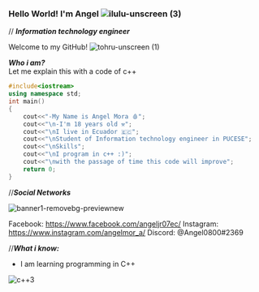 ### Hello World! I'm Angel  ![ilulu-unscreen (3)](https://user-images.githubusercontent.com/105449326/178090958-bd06a702-a5e0-425f-ade4-dd891637f676.gif)
// ***Information technology engineer***  


Welcome to my GitHub!  ![tohru-unscreen (1)](https://user-images.githubusercontent.com/105449326/178091036-b0f5bf17-c707-46df-abaa-2d8ce1223ff1.gif)

***Who i am?***   
Let me explain this with a code of c++
```cpp
#include<iostream>
using namespace std;
int main()
{
    cout<<"-My Name is Angel Mora 🩸";
    cout<<"\n-I'm 18 years old ⚒";
    cout<<"\nI live in Ecuador 🇪🇨";
    cout<<"\nStudent of Information technology engineer in PUCESE";
    cout<<"\nSkills";
    cout<<"\nI program in c++ :)";
    cout<<"\nwith the passage of time this code will improve";
    return 0;
}
```

//***Social Networks***

![banner1-removebg-previewnew](https://user-images.githubusercontent.com/105449326/178113066-7b0bc860-75d2-4641-af6a-aee58320a1e1.png)


Facebook: https://www.facebook.com/angeljr07ec/
Instagram: https://www.instagram.com/angelmor_a/
Discord: @Angel0800#2369

//***What i know:***

- I am learning programming in C++ 
  
![c++3](https://user-images.githubusercontent.com/105449326/178089734-d284f8a8-e117-4708-bcaa-6f6b736e9dd0.png)



    

<!--
**angelmora2004/angelmora2004** is a ✨ _special_ ✨ repository because its `README.md` (this file) appears on your GitHub profile.
![code](https://user-images.githubusercontent.com/105449326/178115022-ae86aa68-45ed-490d-8e93-2f0bc6789f00.PNG)
Here are some ideas to get you started:

- 🔭 I’m currently working on ...
- 🌱 I’m currently learning ...
- 👯 I’m looking to collaborate on ...
- 🤔 I’m looking for help with ...
- 💬 Ask me about ...
- 📫 How to reach me: ...
- 😄 Pronouns: ...
- ⚡ Fun fact: ...
-->
